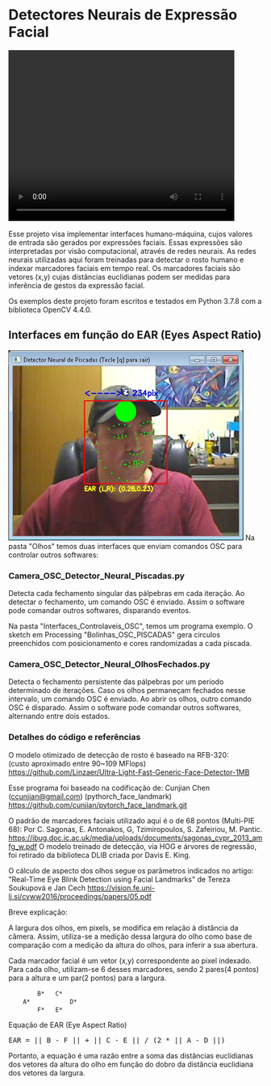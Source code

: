 # Detectores Neurais de Expressão Facial

<video src="videos/DNeuralPiscadas.mp4" width="448" height="338" controls preload></video>

Esse projeto visa implementar interfaces humano-máquina, cujos valores de entrada
são gerados por expressões faciais. Essas expressões são interpretadas por visão computacional, através de redes neurais.
As redes neurais utilizadas aqui foram treinadas para detectar o rosto humano e indexar marcadores faciais em tempo real.
Os marcadores faciais são vetores (x,y) cujas distâncias euclidianas podem ser medidas para
inferência de gestos da expressão facial.

Os exemplos deste projeto foram escritos e testados em Python 3.7.8 com a biblioteca OpenCV 4.4.0.

## Interfaces em função do EAR (Eyes Aspect Ratio)

<img src="images/DNeuralPiscadas.jpg" />
Na pasta "Olhos" temos duas interfaces que enviam comandos OSC para controlar outros softwares:

### Camera_OSC_Detector_Neural_Piscadas.py
Detecta cada fechamento singular das pálpebras em cada iteração.
Ao detectar o fechamento, um comando OSC é enviado.
Assim o software pode comandar outros softwares, disparando eventos.

Na pasta "Interfaces_Controlaveis_OSC", temos um programa exemplo.
O sketch em Processing "Bolinhas_OSC_PISCADAS" gera circulos preenchidos
com posicionamento e cores randomizadas a cada piscada.

### Camera_OSC_Detector_Neural_OlhosFechados.py
Detecta o fechamento persistente das pálpebras por um período determinado de iterações.
Caso os olhos permaneçam fechados nesse intervalo, um comando OSC é enviado.
Ao abrir os olhos, outro comando OSC é disparado.
Assim o software pode comandar outros softwares, alternando entre dois estados.

### Detalhes do código e referências
O modelo otimizado de detecção de rosto é baseado na RFB-320:<br>
(custo aproximado entre 90~109 MFlops)<br>
https://github.com/Linzaer/Ultra-Light-Fast-Generic-Face-Detector-1MB

Esse programa foi baseado na codificação de:
Cunjian Chen (ccunjian@gmail.com) (pythorch_face_landmark)
https://github.com/cunjian/pytorch_face_landmark.git


O padrão de marcadores faciais utilizado aqui é o de 68 pontos (Multi-PIE 68):
Por C. Sagonas, E. Antonakos, G, Tzimiropoulos, S. Zafeiriou, M. Pantic.
https://ibug.doc.ic.ac.uk/media/uploads/documents/sagonas_cvpr_2013_amfg_w.pdf
O modelo treinado de detecção, via HOG e árvores de regressão,
foi retirado da biblioteca DLIB criada por Davis E. King.

O cálculo de aspecto dos olhos segue os parâmetros indicados no artigo:
"Real-Time Eye Blink Detection using Facial Landmarks"
de Tereza Soukupová e Jan Cech
https://vision.fe.uni-lj.si/cvww2016/proceedings/papers/05.pdf

Breve explicação:

A largura dos olhos, em pixels, se modifica em relação à distância
da câmera. Assim, utiliza-se a medição dessa largura do olho como base de
comparação com a medição da altura do olhos, para inferir a sua abertura.

Cada marcador facial é um vetor (x,y) correspondente ao pixel indexado.
Para cada olho, utilizam-se 6 desses marcadores, sendo
2 pares(4 pontos) para a altura e um par(2 pontos) para a largura.

            B*   C*
        A*           D*
            F*   E*

Equação de EAR (Eye Aspect Ratio)
<pre>
EAR = || B - F || + || C - E || / (2 * || A - D ||)
</pre>
Portanto, a equação é uma razão entre a soma das distâncias euclidianas dos vetores da
altura do olho em função do dobro da distância euclidiana dos vetores da largura.
